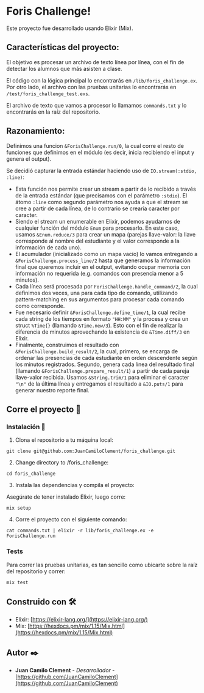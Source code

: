 # Foris Challenge!

Este proyecto fue desarrollado usando Elixir (Mix).

## Características del proyecto:

El objetivo es procesar un archivo de texto línea por línea, con el fin de detectar los alumnos que más asisten a clase.

El código con la lógica principal lo encontrarás en `/lib/foris_challenge.ex`. Por otro lado, el archivo con las pruebas unitarias lo encontrarás en `/test/foris_challenge_test.exs`.

El archivo de texto que vamos a procesor lo llamamos `commands.txt` y lo encontrarás en la raíz del repositorio.

## Razonamiento:

Definimos una funcion `&ForisChallenge.run/0`, la cual corre el resto de funciones que definimos en el módulo (es decir, inicia recibiendo el input y genera el output).

Se decidió capturar la entrada estándar haciendo uso de `IO.stream(:stdio, :line)`:
- Esta función nos permite crear un stream a partir de lo recibido a través de la entrada estándar (que precisamos con el parámetro `:stdio`). El átomo `:line` como segundo parámetro nos ayuda a que el stream se cree a partir de cada línea, de lo contrario se crearía caracter por caracter.
- Siendo el stream un enumerable en Elixir, podemos ayudarnos de cualquier función del módulo `Enum` para procesarlo. En este caso, usamos `&Enum.reduce/3` para crear un mapa (parejas llave-valor: la llave corresponde al nombre del estudiante y el valor corresponde a la información de cada uno).
- El acumulador (inicializado como un mapa vacío) lo vamos entregando a `&ForisChallenge.process_line/2` hasta que generamos la información final que queremos incluir en el output, evitando ocupar memoria con información no requerida (e.g. comandos con presencia menor a 5 minutos).
- Cada línea será procesada por `ForisChallenge.handle_command/2`, la cual definimos dos veces, una para cada tipo de comando, utilizando pattern-matching en sus argumentos para procesar cada comando como corresponde.
- Fue necesario definir `&ForisChallenge.define_time/1`, la cual recibe cada string de los tiempos en formato `"HH:MM"` y la procesa y crea un struct `%Time{}` (llamando `&Time.new/3`). Esto con el fin de realizar la diferencia de minutos aprovechando la existencia de `&Time.diff/3` en Elixir.
- Finalmente, construimos el resultado con `&ForisChallenge.build_result/2`, la cual, primero, se encarga de ordenar las presencias de cada estudiante en orden descendente según los minutos registrados. Segundo, genera cada línea del resultado final (llamando `&ForisChallenge.prepare_result/1`) a partir de cada pareja llave-valor recibida. Usamos `&String.trim/1` para eliminar el caracter `"\n"` de la última línea y entregamos el resultado a `&IO.puts/1` para generar nuestro reporte final.

## Corre el proyecto 🚀

### Instalación 🔧

1. Clona el repositorio a tu máquina local: 
```
git clone git@github.com:JuanCamiloClement/foris_challenge.git
```

2. Change directory to /foris_challenge:
```
cd foris_challenge
```

3. Instala las dependencias y compila el proyecto:

Asegúrate de tener instalado Elixir, luego corre:
```
mix setup
```

4. Corre el proyecto con el siguiente comando:
```
cat commands.txt | elixir -r lib/foris_challenge.ex -e ForisChallenge.run
```

### Tests

Para correr las pruebas unitarias, es tan sencillo como ubicarte sobre la raíz del repositorio y correr:
```
mix test
```

## Construido con 🛠️

- Elixir: [https://elixir-lang.org/](https://elixir-lang.org/)
- Mix: [https://hexdocs.pm/mix/1.15/Mix.html](https://hexdocs.pm/mix/1.15/Mix.html)

## Autor ✒️

- **Juan Camilo Clement** - _Desarrollador_ - [https://github.com/JuanCamiloClement](https://github.com/JuanCamiloClement)
